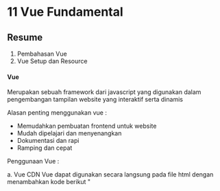 # 11 Vue Fundamental

## Resume
1. Pembahasan Vue
2. Vue Setup dan Resource

#### Vue
Merupakan sebuah framework dari javascript yang digunakan dalam pengembangan tampilan
website yang interaktif serta dinamis

Alasan penting menggunakan vue :
- Memudahkan pembuatan frontend untuk website
- Mudah dipelajari dan menyenangkan
- Dokumentasi dan rapi
- Ramping dan cepat

Penggunaan Vue :

a. Vue CDN 
Vue dapat digunakan secara langsung pada file html dengan menambahkan kode berikut
"<script src="https://unpkg.com.vue">"
b. Vue CLI
Memanfaatkan perkakas standar dalam memudahkan pembuatan aplikasi vue

#### Vue Setup dan Resource

1. Hal - hal penting yang dibutuhkan :
- Text editor
- Browser
- File HTML(membuat dependesi dan inisiasi aplikasi Vue)

2. Dasar - dasar Vue
- Vue Instance : membuat fungsi vue
- Vue Data Binding : secara deklaratif dapat mengikat DOM yang dirender ke data instance Vue
Jenis data binding pada vue :
  
a. Di dalam konten : menambahkan text dengan kurung kurawal
b. Di atribut elemen : menambah variabel dengan v-bind
c. Di elemen HTML : menambah HTML elemen ke DOM menggunanan v-html
- Vue Reactivity : Vue instance ber- property data, saat value data berubah maka, value pada interface berubah otomatis

3. Vue Directive
Dircetive merupakan atribut khusus yang diawali dengan v- yang berfungsi menjalankan perintah javascript dalam atribut
Jenis Vue Directive :
  
a. V-bind : Untuk melakukan one way data binding, shorthand(:href)
b. V-model : Untuk melakukan two way data binding
c. V-if, v-else dan v-else-if : Direktif Conditional Rendering, untuk melakukan rendering secara kondisional
d. V-on : Direktif Event, untuk memanggil fungsi, shorthand(@click)
e. V-for : Untuk memberitahu Vue dalam melakukan pengulangan

4. Events dan Method
  
a. Memantau Event : menggunakan direktif v-on 
b. Menggunakan methods : fungsi yang dapat diakses pada instance VM  atau dalam ekspresidirektif
Semua metode berkonteks "this" otomatis terikat ke instance Vue

5. Computed Properties dan Watchers
a. Computed Properties : memberikan logika yang terlalu banyak pada template sehingga sulit dipelihara
Template menjadi tak sederhana serta deklaratif. Computed properties dibutuhkan untuk logika yang kompleks
  
b. Watchers : fitur khusus untuk memantu variabel dan bertindak saat nilainya berubah

6. Component
Merupakan Vue instance yang dapat di re-use dengan nama yang didefenisikan. Komponen
dapat digunakan sebagai elemen custom pada instance root vue dengan new vue

## TASK

1. Membuat suatu input dengan sebuah button
  
![img1](https://github.com/MustikaSiahaan/vue_Mustika-Marito-Siahaan/blob/master/11_Vue%20Fundamental/screenshots/satu.JPG)

2. Menampailkan list yang ditambahkan, serta me-reset input saat button ditekan
  
![img1](https://github.com/MustikaSiahaan/vue_Mustika-Marito-Siahaan/blob/master/11_Vue%20Fundamental/screenshots/dua.JPG)
  
3. Menampilkan kata "Hebat!" saat list yang dimasukkan sudah sama dengan 4 ataupun lebih besar dari 4
  
![img1](https://github.com/MustikaSiahaan/vue_Mustika-Marito-Siahaan/blob/master/11_Vue%20Fundamental/screenshots/tiga.JPG)













